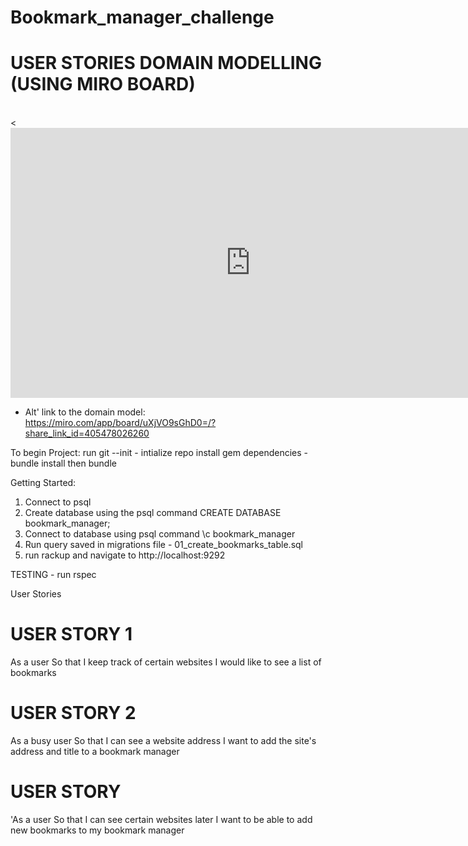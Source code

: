 # Bookmark_manager_challenge

# USER STORIES DOMAIN MODELLING (USING MIRO BOARD)
<div>
<br>
<<iframe width="768" height="432" src="https://miro.com/app/live-embed/uXjVO9sGhD0=/?moveToViewport=-664,-257,1350,545" frameBorder="0" scrolling="no" allowFullScreen></iframe>
</div>

- Alt' link to the domain model: https://miro.com/app/board/uXjVO9sGhD0=/?share_link_id=405478026260

To begin Project:
run git --init - intialize repo
install gem dependencies - bundle install then bundle

Getting Started:
1. Connect to psql
2. Create database using the psql command CREATE DATABASE bookmark_manager;
3. Connect to database using psql command \c bookmark_manager
4. Run query saved in migrations file - 01_create_bookmarks_table.sql
5. run rackup and navigate to http://localhost:9292

TESTING - run rspec

User Stories

# USER STORY 1
As a user
So that I keep track of certain websites
I would like to see a list of bookmarks

# USER STORY 2
As a busy user
So that I can see a website address
I want to add the site's address and title to a bookmark manager

# USER STORY
'As a user
So that I can see certain websites later
I want to be able to add new bookmarks to my bookmark manager
